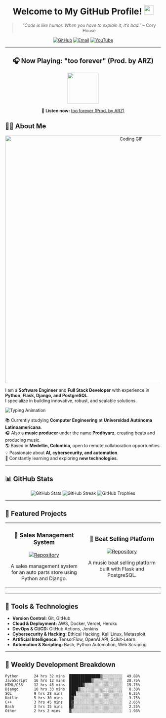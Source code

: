 <div align="center">

# Welcome to My GitHub Profile! <img src="https://github.com/abdoachhoubi/abdoachhoubi/blob/main/gifs/Hi.gif" width="30">

> *"Code is like humor. When you have to explain it, it’s bad."* – Cory House

[![GitHub](https://img.shields.io/badge/GitHub-%23121011.svg?style=for-the-badge&logo=github&logoColor=white)](https://github.com/Alejo-IA)
[![Email](https://img.shields.io/badge/Email-%23D14836.svg?style=for-the-badge&logo=microsoft-outlook&logoColor=white)](mailto:alejandro.workspace@outlook.com)
[![YouTube](https://img.shields.io/badge/YouTube-%23FF0000.svg?style=for-the-badge&logo=YouTube&logoColor=white)](https://www.youtube.com/@prodbyarz)

---

## 🎧 Now Playing: "too forever" (Prod. by ARZ)

<a href="https://soundcloud.com/prodbyarz/tooforever-prodbyarz">
  <img src="https://img.icons8.com/?size=100&id=95395&format=png&color=000000" width="100">
</a>

🔗 **Listen now:** [too forever (Prod. by ARZ)](https://soundcloud.com/prodbyarz/tooforever-prodbyarz)

</div>



## 👨‍💻 About Me

<div align="center">
  <img src="https://media3.giphy.com/media/v1.Y2lkPTc5MGI3NjExNzh5ZXptODgzdm9pYm83d3BuanUyNml0ZXZkdm14djc1Y2twMDI5diZlcD12MV9pbnRlcm5hbF9naWZfYnlfaWQmY3Q9Zw/l1Asz2o6s1WMzo0r6/giphy.gif" width="800" alt="Coding GIF">
</div>





I am a **Software Engineer** and **Full Stack Developer** with experience in **Python, Flask, Django, and PostgreSQL**.  
I specialize in building innovative, robust, and scalable solutions.

<div align="left">
  <img src="https://readme-typing-svg.herokuapp.com?font=Fira+Code&weight=500&size=16&duration=2000&pause=500&color=00FF00&center=false&vCenter=true&width=500&lines=Passionate+about+AI%2C+Cybersecurity+%26+Automation!;Always+learning+new+technologies...;Building+scalable+and+robust+solutions!" alt="Typing Animation">
</div>

📚 Currently studying **Computer Engineering** at **Universidad Autónoma Latinoamericana**.  
🎧 Also a **music producer** under the name **Prodbyarz**, creating beats and producing music.  
🌎 Based in **Medellín, Colombia**, open to remote collaboration opportunities.  
💡 Passionate about **AI, cybersecurity, and automation**.  
📜 Constantly learning and exploring **new technologies**.  

---

## 📊 GitHub Stats

<div align="center">
  <img src="https://github-readme-stats.vercel.app/api?username=Alejo-IA&show_icons=true&theme=dark&bg_color=0A0A0A&title_color=00FF00&icon_color=00FF00&text_color=D3D3D3" alt="GitHub Stats">
  <img src="https://github-readme-streak-stats.herokuapp.com/?user=Alejo-IA&theme=highcontrast&background=0A0A0A&ring=00FF00&fire=00FF00&currStreakLabel=00FF00" alt="GitHub Streak">
  <img src="https://github-profile-trophy.vercel.app/?username=Alejo-IA&theme=matrix&no-frame=true&row=1&column=7" alt="GitHub Trophies">
</div>

---

## 🚀 Featured Projects

<table>
  <tr>
    <td width="50%">
      <h3 align="center">🚗 Sales Management System</h3>
      <div align="center">
        <a href="https://github.com/Alejo-IA/sales-management">
          <img src="https://img.shields.io/badge/View%20on%20GitHub-181717?style=for-the-badge&logo=github&logoColor=white" alt="Repository">
        </a>
      </div>
      <p align="center">A sales management system for an auto parts store using Python and Django.</p>
    </td>
    <td width="50%">
      <h3 align="center">🎵 Beat Selling Platform</h3>
      <div align="center">
        <a href="https://github.com/Alejo-IA/beat-platform">
          <img src="https://img.shields.io/badge/View%20on%20GitHub-181717?style=for-the-badge&logo=github&logoColor=white" alt="Repository">
        </a>
      </div>
      <p align="center">A music beat selling platform built with Flask and PostgreSQL.</p>
    </td>
  </tr>
</table>

---

## 🔧 Tools & Technologies

- **Version Control:** Git, GitHub  
- **Cloud & Deployment:** AWS, Docker, Vercel, Heroku  
- **DevOps & CI/CD:** GitHub Actions, Jenkins  
- **Cybersecurity & Hacking:** Ethical Hacking, Kali Linux, Metasploit  
- **Artificial Intelligence:** TensorFlow, OpenAI API, Scikit-Learn  
- **Automation & Scripting:** Bash, Python Automation, Web Scraping  

---


## 📅 Weekly Development Breakdown

<!--START_SECTION:waka-->
```text
Python       24 hrs 32 mins  ██████████████▒░░░░░░░░░  49.88%
JavaScript   16 hrs 12 mins  ██████████▒░░░░░░░░░░░░░  28.76%
HTML/CSS     12 hrs 45 mins  ██████▓░░░░░░░░░░░░░░░░░  15.75%
Django       10 hrs 33 mins  ████▒░░░░░░░░░░░░░░░░░░░   8.38%
SQL          9 hrs 28 mins   ███░░░░░░░░░░░░░░░░░░░░░   6.25%
Kotlin       5 hrs 30 mins   ██░░░░░░░░░░░░░░░░░░░░░░   3.75%
C++          3 hrs 45 mins   █▓░░░░░░░░░░░░░░░░░░░░░░   2.65%
Bash         3 hrs 15 mins   █▓░░░░░░░░░░░░░░░░░░░░░░   2.25%
Other        2 hrs 2 mins    ▓░░░░░░░░░░░░░░░░░░░░░░░   1.98%


